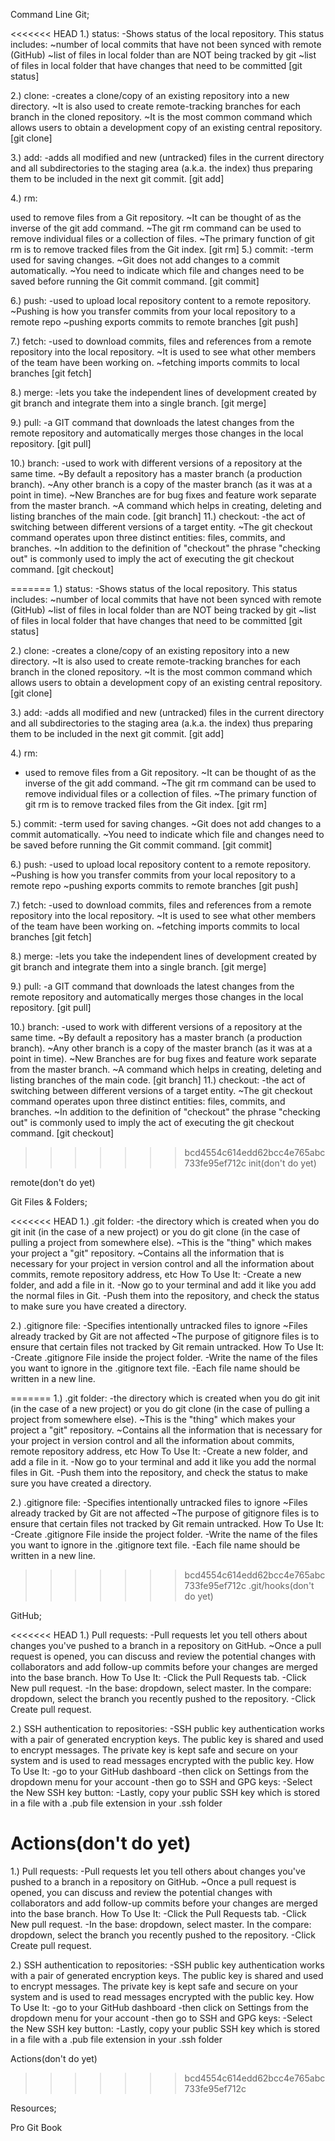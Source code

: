 Command Line Git;

<<<<<<< HEAD
1.) status: -Shows status of the local repository. This status includes: ~number of local commits that have not been synced with remote (GitHub) ~list of files in local folder than are NOT being tracked by git ~list of files in local folder that have changes that need to be committed [git status]

2.) clone: -creates a clone/copy of an existing repository into a new directory. ~It is also used to create remote-tracking branches for each branch in the cloned repository. ~It is the most common command which allows users to obtain a development copy of an existing central repository. [git clone]

3.) add: -adds all modified and new (untracked) files in the current directory and all subdirectories to the staging area (a.k.a. the index) thus preparing them to be included in the next git commit. [git add]

4.) rm:

used to remove files from a Git repository. ~It can be thought of as the inverse of the git add command. ~The git rm command can be used to remove individual files or a collection of files. ~The primary function of git rm is to remove tracked files from the Git index. [git rm]
5.) commit: -term used for saving changes. ~Git does not add changes to a commit automatically. ~You need to indicate which file and changes need to be saved before running the Git commit command. [git commit]

6.) push: -used to upload local repository content to a remote repository. ~Pushing is how you transfer commits from your local repository to a remote repo ~pushing exports commits to remote branches [git push]

7.) fetch: -used to download commits, files and references from a remote repository into the local repository. ~It is used to see what other members of the team have been working on. ~fetching imports commits to local branches [git fetch]

8.) merge: -lets you take the independent lines of development created by git branch and integrate them into a single branch. [git merge]

9.) pull: -a GIT command that downloads the latest changes from the remote repository and automatically merges those changes in the local repository. [git pull]

10.) branch: -used to work with different versions of a repository at the same time. ~By default a repository has a master branch (a production branch). ~Any other branch is a copy of the master branch (as it was at a point in time). ~New Branches are for bug fixes and feature work separate from the master branch. ~A command which helps in creating, deleting and listing branches of the main code. [git branch] 11.) checkout: -the act of switching between different versions of a target entity. ~The git checkout command operates upon three distinct entities: files, commits, and branches. ~In addition to the definition of "checkout" the phrase "checking out" is commonly used to imply the act of executing the git checkout command. [git checkout]

=======
1.) status:
  -Shows status of the local repository. This status includes:
  ~number of local commits that have not been synced with remote (GitHub)
  ~list of files in local folder than are NOT being tracked by git
  ~list of files in local folder that have changes that need to be committed
  [git status]
  
2.) clone:
  -creates a clone/copy of an existing repository into a new directory. 
    ~It is also used to create remote-tracking branches for each branch in the cloned repository. 
    ~It is the most common command which allows users to obtain a development copy of an existing central repository.
  [git clone]
  
3.) add:
  -adds all modified and new (untracked) files in the current directory and 
  all subdirectories to the staging area (a.k.a. the index)
  thus preparing them to be included in the next git commit.
  [git add]
  
4.) rm:
  - used to remove files from a Git repository. 
    ~It can be thought of as the inverse of the git add command. 
    ~The git rm command can be used to remove individual files or a collection of files. 
    ~The primary function of git rm is to remove tracked files from the Git index.
   [git rm]
   
5.) commit:
  -term used for saving changes. 
    ~Git does not add changes to a commit automatically. 
    ~You need to indicate which file and changes need to be saved before running the Git commit command.
    [git commit]
    
6.) push:
  -used to upload local repository content to a remote repository. 
    ~Pushing is how you transfer commits from your local repository to a remote repo
    ~pushing exports commits to remote branches
    [git push]
    
7.) fetch:
  -used to download commits, files and references from a remote repository into the local repository. 
    ~It is used to see what other members of the team have been working on.
    ~fetching imports commits to local branches
    [git fetch]
    
8.) merge:
  -lets you take the independent lines of development created by git branch and integrate them into a single branch.
  [git merge]
  
9.) pull:
  -a GIT command that downloads the latest changes from the remote repository and automatically merges those changes in the local repository.
  [git pull]
  
10.) branch:
  -used to work with different versions of a repository at the same time. 
    ~By default a repository has a master branch (a production branch). 
    ~Any other branch is a copy of the master branch (as it was at a point in time).
    ~New Branches are for bug fixes and feature work separate from the master branch.
    ~A command which helps in creating, deleting and listing branches of the main code.
    [git branch]
11.) checkout:
  -the act of switching between different versions of a target entity. 
    ~The git checkout command operates upon three distinct entities: files, commits, and branches. 
    ~In addition to the definition of "checkout" the phrase "checking out" is commonly used to imply the act of executing the git checkout command.
    [git checkout]
    
>>>>>>> bcd4554c614edd62bcc4e765abc733fe95ef712c
init(don't do yet)

remote(don't do yet)

Git Files & Folders;

<<<<<<< HEAD
1.) .git folder: -the directory which is created when you do git init (in the case of a new project) or you do git clone (in the case of pulling a project from somewhere else). ~This is the "thing" which makes your project a "git" repository. ~Contains all the information that is necessary for your project in version control and all the information about commits, remote repository address, etc How To Use It: -Create a new folder, and add a file in it. -Now go to your terminal and add it like you add the normal files in Git. -Push them into the repository, and check the status to make sure you have created a directory.

2.) .gitignore file: -Specifies intentionally untracked files to ignore ~Files already tracked by Git are not affected ~The purpose of gitignore files is to ensure that certain files not tracked by Git remain untracked. How To Use It: -Create .gitignore File inside the project folder. -Write the name of the files you want to ignore in the .gitignore text file. -Each file name should be written in a new line.

=======
1.) .git folder:
  -the directory which is created when you do git init (in the case of a new project) or you do git clone (in the case of pulling a project from somewhere else). 
    ~This is the "thing" which makes your project a "git" repository.
    ~Contains all the information that is necessary for your project in version control and all the information about commits, remote repository address, etc
    How To Use It:
    -Create a new folder, and add a file in it. 
    -Now go to your terminal and add it like you add the normal files in Git. 
    -Push them into the repository, and check the status to make sure you have created a directory.
    
2.) .gitignore file:
  -Specifies intentionally untracked files to ignore
    ~Files already tracked by Git are not affected
    ~The purpose of gitignore files is to ensure that certain files not tracked by Git remain untracked.
    How To Use It:
    -Create .gitignore File inside the project folder.
    -Write the name of the files you want to ignore in the .gitignore text file. 
    -Each file name should be written in a new line. 
    
>>>>>>> bcd4554c614edd62bcc4e765abc733fe95ef712c
.git/hooks(don't do yet)

GitHub;

<<<<<<< HEAD
1.) Pull requests: -Pull requests let you tell others about changes you've pushed to a branch in a repository on GitHub. ~Once a pull request is opened, you can discuss and review the potential changes with collaborators and add follow-up commits before your changes are merged into the base branch. How To Use It: -Click the Pull Requests tab. -Click New pull request. -In the base: dropdown, select master. In the compare: dropdown, select the branch you recently pushed to the repository. -Click Create pull request.

2.) SSH authentication to repositories: -SSH public key authentication works with a pair of generated encryption keys. The public key is shared and used to encrypt messages. The private key is kept safe and secure on your system and is used to read messages encrypted with the public key. How To Use It: -go to your GitHub dashboard -then click on Settings from the dropdown menu for your account -then go to SSH and GPG keys: -Select the New SSH key button: -Lastly, copy your public SSH key which is stored in a file with a .pub file extension in your .ssh folder

Actions(don't do yet)
=======
1.) Pull requests:
  -Pull requests let you tell others about changes you've pushed to a branch in a repository on GitHub. 
    ~Once a pull request is opened, you can discuss and review the potential 
    changes with collaborators and add follow-up commits before your changes are merged into the base branch.
    How To Use It:
    -Click the Pull Requests tab. 
    -Click New pull request. 
    -In the base: dropdown, select master. In the compare: dropdown, select the branch you recently pushed to the repository.
    -Click Create pull request.
    
2.) SSH authentication to repositories:
  -SSH public key authentication works with a pair of generated encryption keys. 
  The public key is shared and used to encrypt messages. 
  The private key is kept safe and secure on your system and is used to read messages encrypted with the public key.
    How To Use It:
    -go to your GitHub dashboard
    -then click on Settings from the dropdown menu for your account
    -then go to SSH and GPG keys: 
    -Select the New SSH key button:
    -Lastly, copy your public SSH key which is stored in a file with a .pub file extension in your .ssh folder

Actions(don't do yet) 
>>>>>>> bcd4554c614edd62bcc4e765abc733fe95ef712c

Resources;

Pro Git Book
